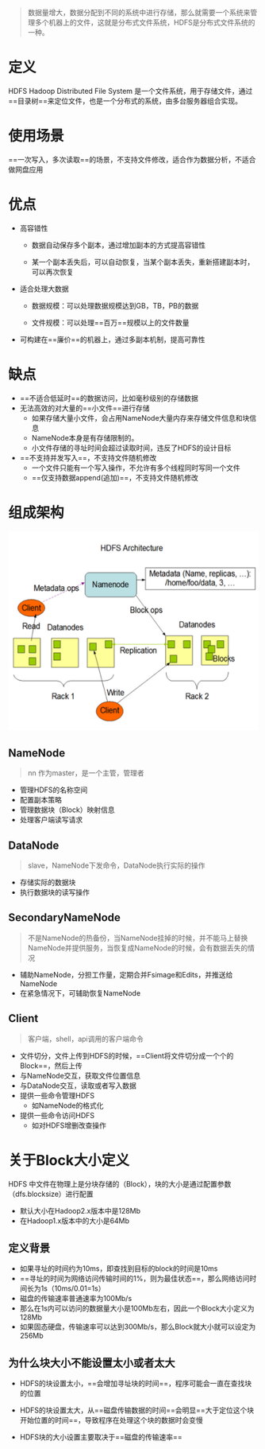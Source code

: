 > 数据量增大，数据分配到不同的系统中进行存储，那么就需要一个系统来管理多个机器上的文件，这就是分布式文件系统，HDFS是分布式文件系统的一种。



# 定义

HDFS Hadoop Distributed File System 是一个文件系统，用于存储文件，通过==目录树==来定位文件，也是一个分布式的系统，由多台服务器组合实现。



# 使用场景

==一次写入，多次读取==的场景，不支持文件修改，适合作为数据分析，不适合做网盘应用



# 优点

- 高容错性

  - 数据自动保存多个副本，通过增加副本的方式提高容错性

  - 某一个副本丢失后，可以自动恢复，当某个副本丢失，重新搭建副本时，可以再次恢复

- 适合处理大数据

  - 数据规模：可以处理数据规模达到GB，TB，PB的数据

  - 文件规模：可以处理==百万==规模以上的文件数量

- 可构建在==廉价==的机器上，通过多副本机制，提高可靠性



# 缺点

- ==不适合低延时==的数据访问，比如毫秒级别的存储数据
- 无法高效的对大量的==小文件==进行存储
  - 如果存储大量小文件，会占用NameNode大量内存来存储文件信息和块信息
  - NameNode本身是有存储限制的。
  - 小文件存储的寻址时间会超过读取时间，违反了HDFS的设计目标
- ==不支持并发写入==，不支持文件随机修改
  - 一个文件只能有一个写入操作，不允许有多个线程同时写同一个文件
  - ==仅支持数据append(追加)==，不支持文件随机修改



# 组成架构

![1](img/03.hdfs01.png)

## NameNode

> nn 作为master，是一个主管，管理者

- 管理HDFS的名称空间
- 配置副本策略
- 管理数据块（Block）映射信息
- 处理客户端读写请求



## DataNode

> slave，NameNode下发命令，DataNode执行实际的操作

- 存储实际的数据块
- 执行数据块的读写操作



## SecondaryNameNode

> 不是NameNode的热备份，当NameNode挂掉的时候，并不能马上替换NameNode并提供服务，当恢复成NameNode的时候，会有数据丢失的情况

- 辅助NameNode，分担工作量，定期合并Fsimage和Edits，并推送给NameNode
- 在紧急情况下，可辅助恢复NameNode



## Client

> 客户端，shell，api调用的客户端命令

- 文件切分，文件上传到HDFS的时候，==Client将文件切分成一个个的Block==，然后上传
- 与NameNode交互，获取文件位置信息
- 与DataNode交互，读取或者写入数据
- 提供一些命令管理HDFS
  - 如NameNode的格式化
- 提供一些命令访问HDFS
  - 如对HDFS增删改查操作



# 关于Block大小定义

HDFS 中文件在物理上是分块存储的（Block），块的大小是通过配置参数（dfs.blocksize）进行配置

- 默认大小在Hadoop2.x版本中是128Mb
- 在Hadoop1.x版本中的大小是64Mb



## 定义背景

- 如果寻址的时间约为10ms，即查找到目标的block的时间是10ms
- ==寻址的时间为网络访问传输时间的1%，则为最佳状态==，那么网络访问时间长为1s（10ms/0.01=1s）
- 磁盘的传输速率普通速率为100Mb/s
- 那么在1s内可以访问的数据量大小是100Mb左右，因此一个Block大小定义为128Mb
- 如果固态硬盘，传输速率可以达到300Mb/s，那么Block就大小就可以设定为256Mb



## 为什么块大小不能设置太小或者太大

- HDFS的块设置太小，==会增加寻址块的时间==，程序可能会一直在查找块的位置

- HDFS的块设置太大，从==磁盘传输数据的时间==会明显==大于定位这个块开始位置的时间==，导致程序在处理这个块的数据时会变慢

- HDFS块的大小设置主要取决于==磁盘的传输速率==
